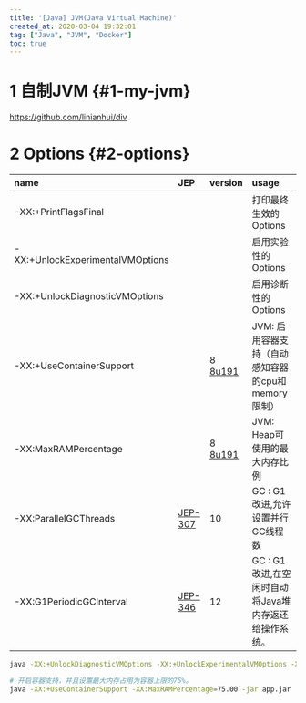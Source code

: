 ```yaml
---
title: '[Java] JVM(Java Virtual Machine)'
created_at: 2020-03-04 19:32:01
tag: ["Java", "JVM", "Docker"]
toc: true
---
```



# 1 自制JVM {#1-my-jvm}

<https://github.com/linianhui/div>

# 2 Options {#2-options}

| name                             | JEP       | version    | usage                                                |
| :------------------------------- | :-------- | :--------- | :--------------------------------------------------- |
| -XX:+PrintFlagsFinal             |           |            | 打印最终生效的Options                                |
| -XX:+UnlockExperimentalVMOptions |           |            | 启用实验性的Options                                  |
| -XX:+UnlockDiagnosticVMOptions   |           |            | 启用诊断性的Options                                  |
| -XX:+UseContainerSupport         |           | 8  [8u191] | JVM: 启用容器支持（自动感知容器的cpu和memory限制）   |
| -XX:MaxRAMPercentage             |           | 8  [8u191] | JVM: Heap可使用的最大内存比例                        |
| -XX:ParallelGCThreads            | [JEP-307] | 10         | GC : G1改进,允许设置并行GC线程数                     |
| -XX:G1PeriodicGCInterval         | [JEP-346] | 12         | GC : G1改进,在空闲时自动将Java堆内存返还给操作系统。 |



```sh
java -XX:+UnlockDiagnosticVMOptions -XX:+UnlockExperimentalVMOptions -XX:+PrintFlagsFinal -version

# 开启容器支持，并且设置最大内存占用为容器上限的75%。
java -XX:+UseContainerSupport -XX:MaxRAMPercentage=75.00 -jar app.jar
```

[JEP-307]:<https://openjdk.java.net/jeps/307>
[JEP-346]:<https://openjdk.java.net/jeps/346>
[8u191]:<https://www.oracle.com/technetwork/java/javase/8u191-relnotes-5032181.html>

